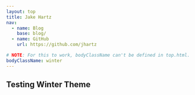 ```yaml
---
layout: top
title: Jake Hartz
nav:
  - name: Blog
    base: blog/
  - name: GitHub
    url: https://github.com/jhartz

# NOTE: For this to work, bodyClassName can't be defined in top.html.
bodyClassName: winter
---
```

## Testing Winter Theme
